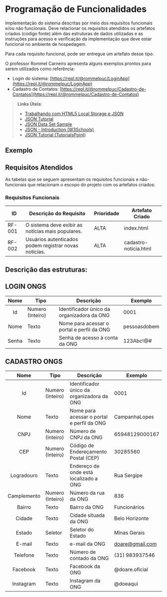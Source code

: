 # Programação de Funcionalidades

Implementação do sistema descritas por meio dos requisitos funcionais e/ou não funcionais. Deve relacionar os requisitos atendidos os artefatos criados (código fonte) além das estruturas de dados utilizadas e as instruções para acesso e verificação da implementação que deve estar funcional no ambiente de hospedagem.

Para cada requisito funcional, pode ser entregue um artefato desse tipo.

O professor Rommel Carneiro apresenta alguns exemplos prontos para serem utilizados como referência:
- Login do sistema: [https://repl.it/@rommelpuc/LoginApp](https://repl.it/@rommelpuc/LoginApp) 
- Cadastro de Contatos: [https://repl.it/@rommelpuc/Cadastro-de-Contatos](https://repl.it/@rommelpuc/Cadastro-de-Contatos)


> **Links Úteis**:
>
> - [Trabalhando com HTML5 Local Storage e JSON](https://www.devmedia.com.br/trabalhando-com-html5-local-storage-e-json/29045)
> - [JSON Tutorial](https://www.w3resource.com/JSON)
> - [JSON Data Set Sample](https://opensource.adobe.com/Spry/samples/data_region/JSONDataSetSample.html)
> - [JSON - Introduction (W3Schools)](https://www.w3schools.com/js/js_json_intro.asp)
> - [JSON Tutorial (TutorialsPoint)](https://www.tutorialspoint.com/json/index.htm)

## Exemplo

## Requisitos Atendidos

As tabelas que se seguem apresentam os requisitos funcionais e não-funcionais que relacionam o escopo do projeto com os artefatos criados:

### Requisitos Funcionais

|ID    | Descrição do Requisito | Prioridade | Artefato Criado |
|------|------------------------|------------|-----------------|
|RF-001| O sistema deve exibir as notícias mais populares. | ALTA | index.html |
|RF-002| Usuários autenticados podem registrar novas notícias. | ALTA | cadastro-noticia.html |

## Descrição das estruturas:

## LOGIN ONGS
|  **Nome**      | **Tipo**          | **Descrição**                             | **Exemplo**                                    |
|:--------------:|-------------------|-------------------------------------------|------------------------------------------------|
| Id             | Numero (Inteiro)  | Identificador único da organizadora da ONG            | 0001                                              |
| Nome         | Texto             | Nome para acessar o portal e perfil da ONG                         | pessoasdobem                                   |
| Senha       | Texto             | Senha de acesso à conta da ONG                      | 123Abc!@#                            |

## CADASTRO ONGS
|  **Nome**      | **Tipo**          | **Descrição**                             | **Exemplo**                                    |
|:--------------:|-------------------|-------------------------------------------|------------------------------------------------|
| Id             | Numero (Inteiro)  | Identificador único da organizadora da ONG            | 0001                                              |
| Nome         | Texto             | Nome para acessar o portal e perfil da ONG                         | CampanhaLopes                                   |
| CNPJ       | Numero (Inteiro)             | Número de CNPJ da ONG                       | 65948129000167                            |
| CEP       | Numero (Inteiro)             | Código de Endereçamento Postal (CEP)                       | 30285560                            |
| Logradouro       | Texto             | Endereço de onde está localizado a ONG                       | Rua Sergipe                            |
| Camplemento       | Numero (Inteiro)             | Número da rua da ONG                       | 836                            |
| Bairro       | Texto             | Bairro da ONG                       | Funcionários                            |
| Cidade       | Texto             | Cidade situada da ONG                       | Belo Horizonte                            |
| Estado       | Seletor             | Seletor do Estado                       | Minas Gerais                             |
| E-mail       | Texto             | e-mail da ONG                       | doare@gmail.com                            |
| Telefone       | Texto             | Número de contado da ONG                       | (31) 983937546                            |
| Facebook       | Texto             | Facebook da ONG                       | @doare.oficial                            |
| Instagram       | Texto             | Instagram da ONG                       | @doeaqui                            |


